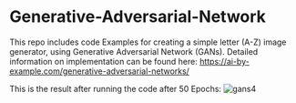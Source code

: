 # Generative-Adversarial-Network

This repo includes code Examples for creating a simple letter (A-Z) image generator, using Generative Adversarial Network (GANs).
Detailed information on implementation can be found here: https://ai-by-example.com/generative-adversarial-networks/

This is the result after running the code after 50 Epochs:
![gans4](https://github.com/shmueldanan/Generative-Adversarial-Network/assets/13452018/af17b1b9-1312-4768-87e6-96a07586717e)

